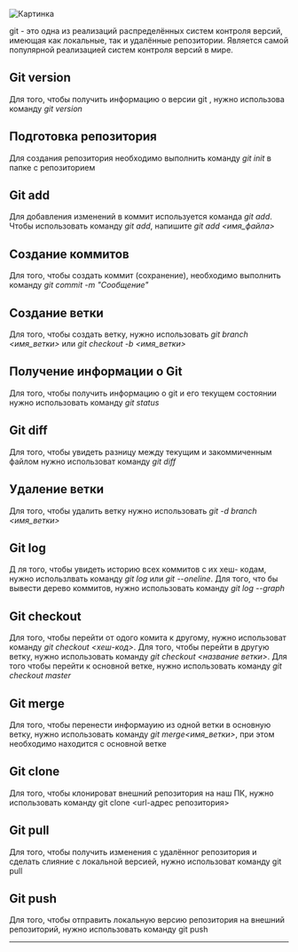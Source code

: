 ![Картинка](0.0.jpg)

git  - это одна из реализаций распределённых систем контроля версий, имеющая как локальные, так и удалённые репозитории. Является самой популярной реализацией систем контроля версий в мире. 

## Git version

Для того, чтобы получить информацию о версии git , нужно использова команду *git version*

## Подготовка репозитория

Для создания репозитория необходимо выполнить команду *git init* в папке с репозиторием

## Git add

Для добавления изменений в коммит используется команда *git add*. Чтобы использовать команду *git add*, напишите *git add <имя_файла>*

## Создание коммитов

Для того, чтобы создать коммит (сохранение), необходимо выполнить команду *git commit -m "Сообщение"*

## Создание ветки

Для того, чтобы создать ветку, нужно использовать *git branch <имя_ветки>* или *git checkout -b <имя_ветки>*

## Получение информации о Git

Для того, чтобы получить информацию о git и его текущем состоянии нужно 
использовать команду *git status*

## Git diff

Для того, чтобы увидеть разницу между текущим и закоммиченным файлом нужно использоват команду *git diff*

## Удаление ветки

Для того, чтобы удалить ветку нужно использовать *git -d branch <имя_ветки>*

## Git log

Д ля того, чтобы увидеть историю всех коммитов с их хеш- кодам, нужно использлвать команду *git log* или *git --oneline*. Для того, что бы вывести дерево коммитов, нужно использовать команду *git log --graph*

## Git checkout

Для того, чтобы перейти от одого комита к другому, нужно использоват команду *git checkout <хеш-код>*. Для того, чтобы перейти в другую ветку, нужно использовать команду *git checkout <название ветки>*. Для того чтобы перейти к основной ветке, нужно использовать команду *git checkout master*

## Git merge

Для того, чтобы перенести информауию из одной ветки в основную ветку, нужно использовать команду *git merge<имя_ветки>*, при этом необходимо находится с основной ветке

## Git clone

Для того, чтобы клонироват внешний репозитория на наш ПК, нужно использовать команду git clone <url-адрес репозитория>

## Git pull

Для того, чтобы получить изменения с удалённог репозитория и сделать слияние с локальной версией, нужно использоват команду git pull 

## Git push

Для того, чтобы отправить локальную версию репозитория на внешний репозиторий, нужно использовать команду git push

---
